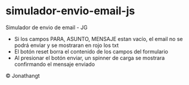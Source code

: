 # simulador-envio-email-js
Simulador de envio de email - JG

- Si los campos PARA, ASUNTO, MENSAJE estan vacío, el email no se podrá enviar y se mostraran en rojo los txt
- El botón reset borra el contenido de los campos del formulario
- Al presionar el botón enviar, un spinner de carga se mostrara confirmando el mensaje enviado

© Jonathangt
